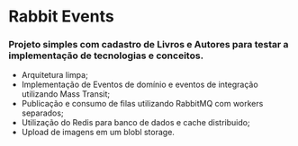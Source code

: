 <h1>Rabbit Events</h1>

<h3>Projeto simples com cadastro de Livros e Autores para testar a implementação de tecnologias e conceitos.</h3>

<ul>
    <li>
        Arquitetura limpa;
    </li>
    <li>
        Implementação de Eventos de domínio e eventos de integração utilizando Mass Transit;     
    </li>
    <li>
        Publicação e consumo de filas utilizando RabbitMQ com workers separados;
    </li>
    <li>
        Utilização do Redis para banco de dados e cache distribuido;
    </li>
    <li>
        Upload de imagens em um blobl storage.
    </li>    
</ul>
